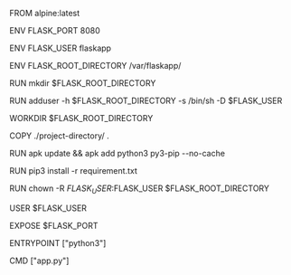 FROM alpine:latest
 
ENV FLASK_PORT 8080
 
ENV FLASK_USER flaskapp
 
ENV FLASK_ROOT_DIRECTORY /var/flaskapp/
 
RUN  mkdir $FLASK_ROOT_DIRECTORY
 
RUN adduser -h $FLASK_ROOT_DIRECTORY -s /bin/sh -D $FLASK_USER
 
WORKDIR $FLASK_ROOT_DIRECTORY
 
COPY ./project-directory/ .
 
RUN apk update && apk add python3 py3-pip --no-cache
 
RUN pip3 install -r requirement.txt
 
RUN chown -R $FLASK_USER:$FLASK_USER $FLASK_ROOT_DIRECTORY
 
USER $FLASK_USER
 
EXPOSE  $FLASK_PORT
 
ENTRYPOINT ["python3"]
 
CMD ["app.py"]
